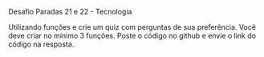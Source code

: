 Desafio Paradas 21 e 22 - Tecnologia

Utilizando funções e crie um quiz com perguntas de sua preferência. Você deve criar no mínimo 3 funções. Poste o código no github e envie o link do código na resposta.
